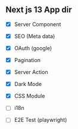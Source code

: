 ## Next js 13 App dir



- [x] Server Component
- [x] SEO (Meta data)
- [x] OAuth (google)
- [x] Pagination
- [x] Server Action
- [x] Dark Mode
- [x] CSS Module
- [ ] i18n
- [ ] E2E Test (playwright)


